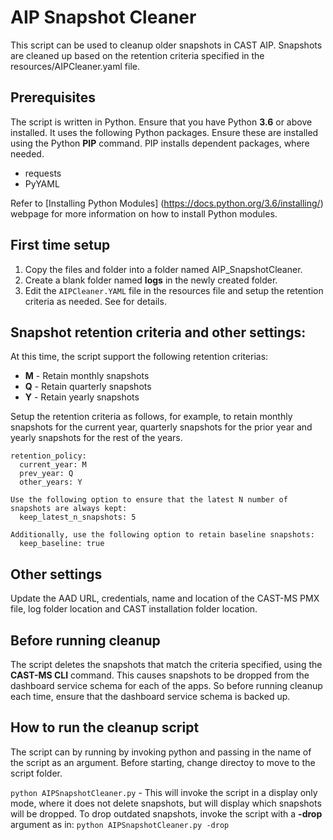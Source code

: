 # AIP Snapshot Cleaner

This script can be used to cleanup older snapshots in CAST AIP. Snapshots are cleaned up based on  the retention criteria specified in 
the resources/AIPCleaner.yaml file.

## Prerequisites
The script is written in Python. Ensure that you have Python __3.6__ or above installed. 
It uses the following Python packages. Ensure these are installed using the Python __PIP__ command. PIP installs dependent packages, where needed.

- requests
- PyYAML

Refer to [Installing Python Modules] (https://docs.python.org/3.6/installing/) webpage for more information on how to install Python modules.

## First time setup
1. Copy the files and folder into a folder named AIP_SnapshotCleaner.
2. Create a blank folder named __logs__ in the newly created folder.
3. Edit the ``AIPCleaner.YAML`` file in the resources file and setup the retention criteria as needed. See for details.

## Snapshot retention criteria and other settings:
At this time, the script support the following retention criterias:
- __M__ - Retain monthly snapshots
- __Q__ - Retain quarterly snapshots
- __Y__ - Retain yearly snapshots

Setup the retention criteria as follows, for example, to retain monthly snapshots for the current year, quarterly snapshots for the prior year and yearly snapshots for the rest of the years.

```
retention_policy:
  current_year: M
  prev_year: Q
  other_years: Y

Use the following option to ensure that the latest N number of snapshots are always kept:
  keep_latest_n_snapshots: 5
  
Additionally, use the following option to retain baseline snapshots:
  keep_baseline: true
```

## Other settings
Update the AAD URL, credentials, name and location of the CAST-MS PMX file, log folder location and CAST installation folder location. 

## Before running cleanup
The script deletes the snapshots that match the criteria specified, using the __CAST-MS CLI__ command. This causes snapshots to be dropped from the dashboard service schema for each of the apps. So before running cleanup each time, ensure that the dashboard service schema is backed up. 

## How to run the cleanup script
The script can by running by invoking python and passing in the name of the script as an argument. Before starting, change directoy to move to the script folder. 

``python AIPSnapshotCleaner.py`` - This will invoke the script in a display only mode, where it does not delete snapshots, but will display which snapshots will be dropped. To drop outdated snapshots, invoke the script with a __-drop__ argument as in: ``python AIPSnapshotCleaner.py -drop``


